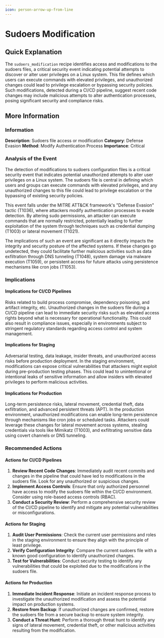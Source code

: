 ```yaml
---
icon: person-arrow-up-from-line
---
```


# Sudoers Modification

## Quick Explanation

The `sudoers_modification` recipe identifies access and modifications to the sudoers files, a critical security event indicating potential attempts to discover or alter user privileges on a Linux system. This file defines which users can execute commands with elevated privileges, and unauthorized changes could lead to privilege escalation or bypassing security policies. Such modifications, detected during a CI/CD pipeline, suggest recent code changes may include malicious attempts to alter authentication processes, posing significant security and compliance risks.

## More Information

### Information

**Description**: Sudoers file access or modification **Category**: Defense Evasion **Method**: Modify Authentication Process **Importance**: Critical

### Analysis of the Event

The detection of modifications to sudoers configuration files is a critical security event that indicates potential unauthorized attempts to alter user privileges on a Linux system. The sudoers file is central in defining which users and groups can execute commands with elevated privileges, and any unauthorized changes to this file could lead to privilege escalation or the bypassing of existing security policies.

This event falls under the MITRE ATT\&CK framework's "Defense Evasion" tactic (T1036), where attackers modify authentication processes to evade detection. By altering sudo permissions, an attacker can execute commands that are normally restricted, potentially leading to further exploitation of the system through techniques such as credential dumping (T1003) or lateral movement (T1021).

The implications of such an event are significant as it directly impacts the integrity and security posture of the affected systems. If these changes go undetected, they could facilitate further malicious activities such as data exfiltration through DNS tunneling (T1048), system damage via malware execution (T1059), or persistent access for future attacks using persistence mechanisms like cron jobs (T1053).

### Implications

#### Implications for CI/CD Pipelines

Risks related to build process compromise, dependency poisoning, and artifact integrity, etc. Unauthorized changes in the sudoers file during a CI/CD pipeline can lead to immediate security risks such as elevated access rights beyond what is necessary for operational functionality. This could also result in compliance issues, especially in environments subject to stringent regulatory standards regarding access control and system management.

#### Implications for Staging

Adversarial testing, data leakage, insider threats, and unauthorized access risks before production deployment. In the staging environment, modifications can expose critical vulnerabilities that attackers might exploit during pre-production testing phases. This could lead to unintentional or intentional leaks of sensitive information and allow insiders with elevated privileges to perform malicious activities.

#### Implications for Production

Long-term persistence risks, lateral movement, credential theft, data exfiltration, and advanced persistent threats (APT). In the production environment, unauthorized modifications can enable long-term persistence through mechanisms like cron jobs or scheduled tasks. Attackers could leverage these changes for lateral movement across systems, stealing credentials via tools like Mimikatz (T1003), and exfiltrating sensitive data using covert channels or DNS tunneling.

### Recommended Actions

#### Actions for CI/CD Pipelines

1. **Review Recent Code Changes**: Immediately audit recent commits and changes in the pipeline that could have led to modifications in the sudoers file. Look for any unauthorized or suspicious changes.
2. **Implement Access Controls**: Ensure that only authorized personnel have access to modify the sudoers file within the CI/CD environment. Consider using role-based access controls (RBAC).
3. **Conduct a Security Review**: Perform a comprehensive security review of the CI/CD pipeline to identify and mitigate any potential vulnerabilities or misconfigurations.

#### Actions for Staging

1. **Audit User Permissions**: Check the current user permissions and roles in the staging environment to ensure they align with the principle of least privilege.
2. **Verify Configuration Integrity**: Compare the current sudoers file with a known good configuration to identify unauthorized changes.
3. **Test for Vulnerabilities**: Conduct security testing to identify any vulnerabilities that could be exploited due to the modifications in the sudoers file.

#### Actions for Production

1. **Immediate Incident Response**: Initiate an incident response process to investigate the unauthorized modification and assess the potential impact on production systems.
2. **Restore from Backup**: If unauthorized changes are confirmed, restore the sudoers file from a secure backup to ensure system integrity.
3. **Conduct a Threat Hunt**: Perform a thorough threat hunt to identify any signs of lateral movement, credential theft, or other malicious activities resulting from the modification.
